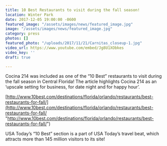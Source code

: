 ```yaml
---
title: 10 Best Restaurants to visit during the fall season!
location: Winter Park
date: 2017-12-05 19:00:00 -0600
featured_image: "/assets/images/news/featured_image.jpg"
image: "/assets/images/news/featured_image.jpg"
category: press
photos: []
featured_photo: "/uploads/2017/11/21/Carnitas_closeup-1.jpg"
video_url: https://www.youtube.com/embed/Jg8U1XObkes
video_key: ''
draft: true

---
```

Cocina 214 was included as one of the “10 Best” restaurants to visit during the fall season in Central Florida! The article highlights Cocina 214 as an ‘upscale setting for business, for date night and for happy hour’. 

 

[http://www.10best.com/destinations/florida/orlando/restaurants/best-restaurants-for-fall/](http://www.10best.com/destinations/florida/orlando/restaurants/best-restaurants-for-fall/ "http://www.10best.com/destinations/florida/orlando/restaurants/best-restaurants-for-fall/")

 

USA Today’s “10 Best” section is a part of USA Today’s travel beat, which attracts more than 145 million visitors to its site! 